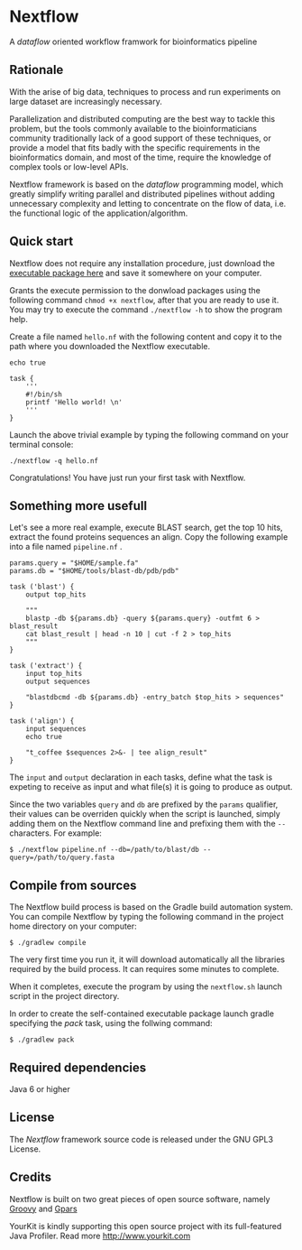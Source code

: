Nextflow
========

A *dataflow* oriented workflow framwork for bioinformatics pipeline

Rationale
---------

With the arise of big data, techniques to process and run experiments on large dataset are increasingly necessary.

Parallelization and distributed computing are the best way to tackle this problem, but the tools commonly available
to the bioinformaticians community traditionally lack of a good support of these techniques, or provide a model that fits
badly with the specific requirements in the bioinformatics domain, and most of the time, require the knowledge
of complex tools or low-level APIs.

Nextflow framework is based on the *dataflow* programming model, which greatly simplify writing parallel and distributed pipelines
without adding unnecessary complexity and letting to concentrate on the flow of data, i.e. the functional logic of the application/algorithm.



Quick start
-----------

Nextflow does not require any installation procedure, just download the <a href="http://dl.dropbox.com/u/376524/nextflow/nextflow">executable package here</a> and
save it somewhere on your computer.

Grants the execute permission to the donwload packages using the following command `chmod +x nextflow`, after that you are ready to use it.
You may try to execute the command `./nextflow -h` to show the program help.

Create a file named `hello.nf` with the following content and copy it
to the path where you downloaded the Nextflow executable.

    echo true

    task {
        '''
        #!/bin/sh
        printf 'Hello world! \n'
        '''
    }



Launch the above trivial example by typing the following command on your terminal console:

    ./nextflow -q hello.nf


Congratulations! You have just run your first task with Nextflow.


Something more usefull
----------------------

Let's see a more real example, execute BLAST search, get the top 10 hits, extract the found proteins sequences an align.
Copy the following example into a file named `pipeline.nf` .


    params.query = "$HOME/sample.fa"
    params.db = "$HOME/tools/blast-db/pdb/pdb"

    task ('blast') {
        output top_hits

        """
        blastp -db ${params.db} -query ${params.query} -outfmt 6 > blast_result
        cat blast_result | head -n 10 | cut -f 2 > top_hits
        """
    }

    task ('extract') {
        input top_hits
        output sequences

        "blastdbcmd -db ${params.db} -entry_batch $top_hits > sequences"
    }

    task ('align') {
        input sequences
        echo true

        "t_coffee $sequences 2>&- | tee align_result"
    }


The `input` and `output` declaration in each tasks, define what the task is expeting to receive as input and what file(s)
it is going to produce as output.

Since the two variables `query` and `db` are prefixed by the `params` qualifier, their values can be overriden quickly
when the script is launched, simply adding them on the Nextflow command line and prefixing them with the `--` characters.
For example:

    $ ./nextflow pipeline.nf --db=/path/to/blast/db --query=/path/to/query.fasta




Compile from sources
--------------------

The Nextflow build process is based on the Gradle build automation system. You can compile Nextflow by typing the
following command in the project home directory on your computer:

    $ ./gradlew compile

The very first time you run it, it will download automatically all the libraries required by the build process. It can requires
some minutes to complete.

When it completes, execute the program by using the `nextflow.sh` launch script in the project directory.

In order to create the self-contained executable package launch gradle specifying the *pack* task, using the follwing command:

    $ ./gradlew pack


Required dependencies
---------------------

Java 6 or higher


License
-------

The *Nextflow* framework source code is released under the GNU GPL3 License.


Credits
-------

Nextflow is built on two great pieces of open source software, namely <a href='groovy.codehaus.org' target='_blank'>Groovy</a>
and <a href='http://www.gpars.org/' target='_blank'>Gpars</a>

YourKit is kindly supporting this open source project with its full-featured Java Profiler.
Read more http://www.yourkit.com



